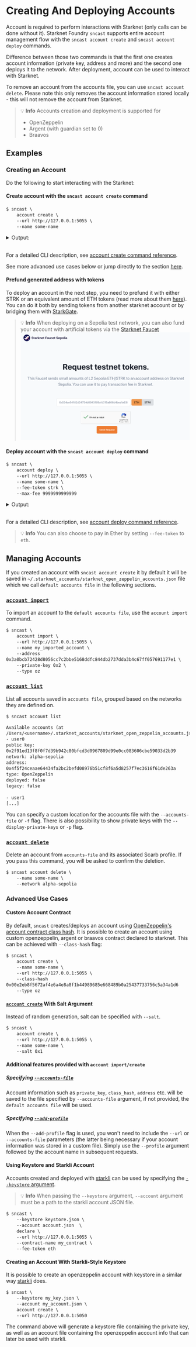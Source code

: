 # Creating And Deploying Accounts

Account is required to perform interactions with Starknet (only calls can be done without it). Starknet Foundry `sncast` supports
entire account management flow with the `sncast account create` and `sncast account deploy` commands.

Difference between those two commands is that the first one creates account information (private key, address and more)
and the second one deploys it to the network. After deployment, account can be used to interact with Starknet.

To remove an account from the accounts file, you can use  `sncast account delete`. Please note this only removes the account information stored locally - this will not remove the account from Starknet.

> 💡 **Info**
> Accounts creation and deployment is supported for
>  - OpenZeppelin
>  - Argent (with guardian set to 0)
>  - Braavos

## Examples

### Creating an Account

Do the following to start interacting with the Starknet:

#### Create account with the `sncast account create` command

```shell
$ sncast \
    account create \
    --url http://127.0.0.1:5055 \
    --name some-name
```

<details>
<summary>Output:</summary>

```shell
command: account create
add_profile: --add-profile flag was not set. No profile added to snfoundry.toml
address: 0x34ae54182d04754d8043189afd315a808d4bea1a63862b3b05aa78b37756d7b
max_fee: 180527346330500
message: Account successfully created. Prefund generated address with at least <max_fee> STRK tokens or an equivalent amount of ETH tokens. It is good to send more in the case of higher demand.

To see account creation details, visit:
account: https://starkscan.co/search/contract/34ae54182d04754d8043189afd315a808d4bea1a63862b3b05aa78b37756d7b
```
</details>
<br>

For a detailed CLI description, see [account create command reference](../appendix/sncast/account/create.md).

See more advanced use cases below or jump directly to the section [here](#advanced-use-cases).

#### Prefund generated address with tokens

To deploy an account in the next step, you need to prefund it with either STRK or an equivalent amount of ETH tokens (read more about them [here](https://docs.starknet.io/architecture-and-concepts/economics-of-starknet/)).
You can do it both by sending tokens from another starknet account or by bridging them with [StarkGate](https://starkgate.starknet.io/).

 >💡 **Info**
> When deploying on a Sepolia test network, you can also fund your account with artificial tokens via the [Starknet Faucet](https://starknet-faucet.vercel.app)
>![image](images/starknet-faucet-sepolia.png)
#### Deploy account with the `sncast account deploy` command

```shell
$ sncast \
    account deploy \
    --url http://127.0.0.1:5055 \
	--name some-name \
	--fee-token strk \
	--max-fee 9999999999999
```

<details>
<summary>Output:</summary>

```shell
command: account deploy
transaction_hash: 0x20b20896ce63371ef015d66b4dd89bf18c5510a840b4a85a43a983caa6e2579

To see invocation details, visit:
transaction: https://starkscan.co/search/0x20b20896ce...
```
</details>
<br>

For a detailed CLI description, see [account deploy command reference](../appendix/sncast/account/deploy.md).

> 💡 **Info**
> You can also choose to pay in Ether by setting `--fee-token` to `eth`.

## Managing Accounts

If you created an account with `sncast account create` it by default it will be saved in `~/.starknet_accounts/starknet_open_zeppelin_accounts.json` file which we call `default accounts file` in the following sections.

### [`account import`](../appendix/sncast/account/import.md)

To import an account to the `default accounts file`, use the `account import` command.
```shell
$ sncast \
    account import \
	--url http://127.0.0.1:5055 \
    --name my_imported_account \
    --address 0x3a0bcb72428d8056cc7c2bbe5168ddfc844db2737dda3b4c67ff057691177e1 \
    --private-key 0x2 \
    --type oz
```

### [`account list`](../appendix/sncast/account/list.md)
List all accounts saved in `accounts file`, grouped based on the networks they are defined on.

```shell
$ sncast account list
```

```
Available accounts (at /Users/<username>/.starknet_accounts/starknet_open_zeppelin_accounts.json):
- user0
public key: 0x2f91ed13f8f0f7d39b942c80bfcd3d0967809d99e0cc083606cbe59033d2b39
network: alpha-sepolia
address: 0x4f5f24ceaae64434fa2bc2befd08976b51cf8f6a5d8257f7ec3616f61de263a
type: OpenZeppelin
deployed: false
legacy: false

- user1
[...]
```

You can specify a custom location for the accounts file with the `--accounts-file` or `-f` flag.
There is also possibility to show private keys with the `--display-private-keys` or `-p` flag.

### [`account delete`](../appendix/sncast/account/delete.md)

Delete an account from `accounts-file` and its associated Scarb profile. If you pass this command, you will be asked to confirm the deletion.

```shell
$ sncast account delete \
    --name some-name \
    --network alpha-sepolia
```

### Advanced Use Cases

#### Custom Account Contract

By default, `sncast` creates/deploys an account using [OpenZeppelin's account contract class hash](https://starkscan.co/class/0x00e2eb8f5672af4e6a4e8a8f1b44989685e668489b0a25437733756c5a34a1d6).
It is possible to create an account using custom openzeppelin, argent or braavos contract declared to starknet. This can be achieved
with `--class-hash` flag:

```shell
$ sncast \
    account create \
    --name some-name \
    --url http://127.0.0.1:5055 \
    --class-hash 0x00e2eb8f5672af4e6a4e8a8f1b44989685e668489b0a25437733756c5a34a1d6
    --type oz
```

#### [`account create`](../appendix/sncast/account/create.md) With Salt Argument

Instead of random generation, salt can be specified with `--salt`.

```shell
$ sncast \
    account create \
    --url http://127.0.0.1:5055 \
    --name some-name \
    --salt 0x1
```

#### Additional features provided with `account import/create`

##### Specifying [`--accounts-file`](../appendix/sncast/account/create.md#create)

Account information such as `private_key`, `class_hash`, `address` etc. will be saved to the file specified by `--accounts-file` argument, 
if not provided, the `default accounts file` will be used.


##### Specifying [`--add-profile`](../appendix/sncast/account/create.md#--add-profile-name)

When the `--add-profile` flag is used, you won't need to include the `--url` or `--accounts-file` parameters 
(the latter being necessary if your account information was stored in a custom file).
Simply use the `--profile` argument followed by the account name in subsequent requests.

#### Using Keystore and Starkli Account

Accounts created and deployed with [starkli](https://book.starkli.rs/accounts#accounts) can be used by specifying the [`--keystore` argument](../appendix/sncast/common.md#--keystore--k-path_to_keystore_file).

> 💡 **Info**
> When passing the `--keystore` argument, `--account` argument must be a path to the starkli account JSON file.

<!-- { "ignored": true } -->
```shell
$ sncast \
    --keystore keystore.json \
    --account account.json  \
    declare \
	--url http://127.0.0.1:5055 \
    --contract-name my_contract \
    --fee-token eth
```

#### Creating an Account With Starkli-Style Keystore

It is possible to create an openzeppelin account with keystore in a similar way [starkli](https://book.starkli.rs/accounts#accounts) does.

<!-- { "ignored": true } -->
```shell
$ sncast \
    --keystore my_key.json \
    --account my_account.json \
    account create \
    --url http://127.0.0.1:5050 
```

The command above will generate a keystore file containing the private key, as well as an account file containing the openzeppelin account info that can later be used with starkli.
